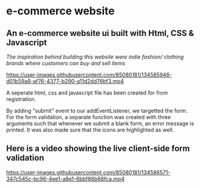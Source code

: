 # e-commerce website
 An e-commerce website ui built with Html, CSS & Javascript
 --------------------------------------------------
 
 *The inspiration behind building this website were indie fashion/ clothing brands where customers can buy and sell items*
 
 

https://user-images.githubusercontent.com/85080181/134585946-d01b59a8-af76-4377-b290-a11d2dd76bf3.mp4

A seperate html, css and javascript file has been created for from registration.

By adding "submit" event to our addEventListener, we targetted the form.
For the form validation, a separate function was created with three arguments such that whenever we submit a blank form, an error message is printed. 
It was also made sure that the icons are highlighted as well. 

Here is a video showing the live client-side form validation
-----------------------------------------------------------------

https://user-images.githubusercontent.com/85080181/134586571-347c545c-bc96-4ee1-a8e1-6bbf86b68fca.mp4





 
 
